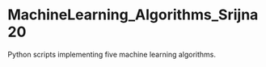 # MachineLearning_Algorithms_Srijna20
Python scripts implementing five machine learning algorithms.

